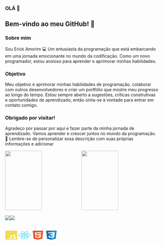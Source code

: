 ### OLÁ 👋
## Bem-vindo ao meu GitHub! 👋

### Sobre mim

Sou Erick Amorim 💻
Um entusiasta da programação que está embarcando em uma jornada emocionante no mundo da codificação. Como um novo programador, estou ansioso para aprender e aprimorar minhas habilidades.

### Objetivo

Meu objetivo é aprimorar minhas habilidades de programação, colaborar com outros desenvolvedores e criar um portfólio que mostre meu progresso ao longo do tempo. Estou sempre aberto a sugestões, críticas construtivas e oportunidades de aprendizado, então sinta-se à vontade para entrar em contato comigo.

### Obrigado por visitar!

Agradeço por passar por aqui e fazer parte da minha jornada de aprendizado. Vamos aprender e crescer juntos no mundo da programação. 🚀
Lembre-se de personalizar essa descrição com suas próprias informações e adicionar 


<div>  
 
<img width="49%" height="195px" src="https://github-readme-stats.vercel.app/api?username=erick-amorim377&show_icons=true&theme=radical&count_private=true&rank_icon=github"/>

<img width="49%" height="195px" src="https://github-readme-stats.vercel.app/api/top-langs/?username=erick-amorim377&layout=compact&hide=ruby,html,scss,css"/>

</div>

[<img src="https://img.shields.io/badge/linkedin-%230077B5.svg?&style=for-the-badge&logo=linkedin&logoColor=white" />](https://www.linkedin.com/in/erick-amorim-365326265/)[<img  src = "https://img.shields.io/badge/instagram-%23E4405F.svg?&style=for-the-badge&logo=instagram&logoColor=white">](https://www.instagram.com/erick_amorim15/)

<div style="display: inline_block;"><br>
  <img align="center" alt="Rafa-Js" height="30" width="40" src="https://raw.githubusercontent.com/devicons/devicon/master/icons/javascript/javascript-plain.svg">
  <img align="center" alt="Rafa-React" height="30" width="40" src="https://raw.githubusercontent.com/devicons/devicon/master/icons/react/react-original.svg">
  <img align="center" alt="Rafa-HTML" height="30" width="40" src="https://raw.githubusercontent.com/devicons/devicon/master/icons/html5/html5-original.svg">
  <img align="center" alt="Rafa-CSS" height="30" width="40" src="https://raw.githubusercontent.com/devicons/devicon/master/icons/css3/css3-original.svg">
</div>







<!--
**erick-amorim377/erick-amorim377** is a ✨ _special_ ✨ repository because its `README.md` (this file) appears on your GitHub profile.

![YOUR github stats](https://github-readme-stats.vercel.app/api?username=erick-amorim377)

Here are some ideas to get you started:

- 🔭 I’m currently working on ...
- 🌱 I’m currently learning ...
- 👯 I’m looking to collaborate on ...
- 🤔 I’m looking for help with ...
- 💬 Ask me about ...
- 📫 How to reach me: ...
- 😄 Pronouns: ...
- ⚡ Fun fact: ...
-->
